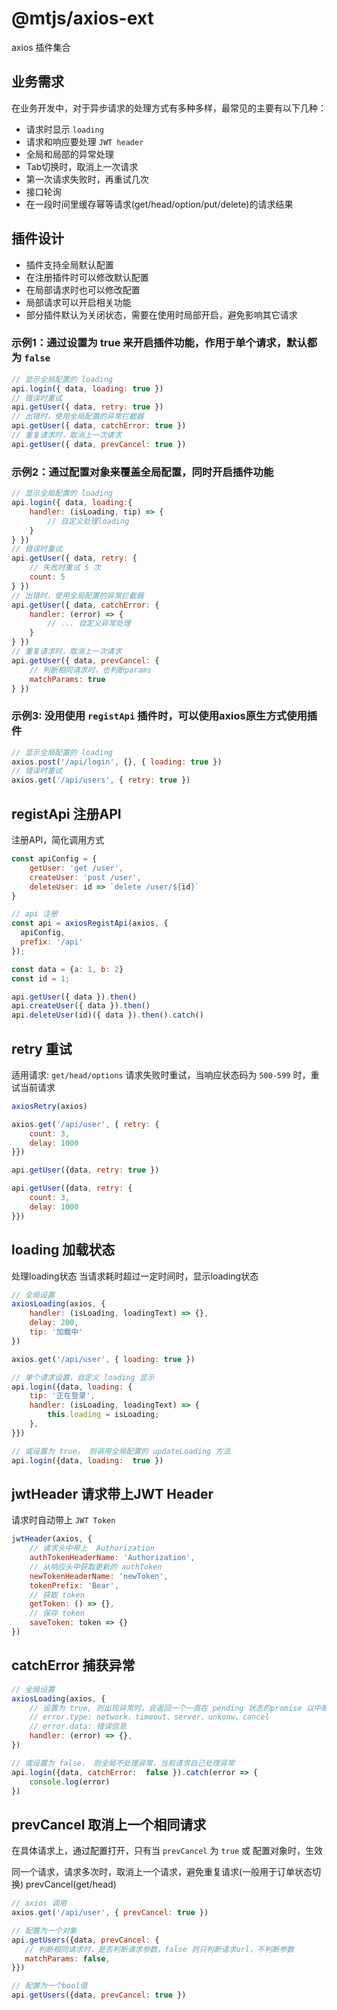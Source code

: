 # @mtjs/axios-ext

axios 插件集合

## 业务需求

在业务开发中，对于异步请求的处理方式有多种多样，最常见的主要有以下几种：

- 请求时显示 `loading`
- 请求和响应要处理 `JWT header`
- 全局和局部的异常处理
- Tab切换时，取消上一次请求
- 第一次请求失败时，再重试几次
- 接口轮询
- 在一段时间里缓存幂等请求(get/head/option/put/delete)的请求结果

## 插件设计

- 插件支持全局默认配置
- 在注册插件时可以修改默认配置
- 在局部请求时也可以修改配置
- 局部请求可以开启相关功能
- 部分插件默认为关闭状态，需要在使用时局部开启，避免影响其它请求

### 示例1：通过设置为 **true** 来开启插件功能，作用于单个请求，默认都为 `false`

```js
// 显示全局配置的 loading
api.login({ data, loading: true })
// 错误时重试
api.getUser({ data, retry: true })
// 出错时，使用全局配置的异常拦截器
api.getUser({ data, catchError: true })
// 重复请求时，取消上一次请求
api.getUser({ data, prevCancel: true })
```

### 示例2：通过**配置对象**来覆盖全局配置，同时开启插件功能

```js
// 显示全局配置的 loading
api.login({ data, loading:{ 
    handler: (isLoading, tip) => {
        // 自定义处理loading
    }
} })
// 错误时重试
api.getUser({ data, retry: {
    // 失败时重试 5 次
    count: 5
} })
// 出错时，使用全局配置的异常拦截器
api.getUser({ data, catchError: {
    handler: (error) => {
        // ... 自定义异常处理
    }
} })
// 重复请求时，取消上一次请求
api.getUser({ data, prevCancel: {
    // 判断相同请求时，也判断params
    matchParams: true
} })
```

### 示例3: 没用使用 `registApi` 插件时，可以使用axios原生方式使用插件

```js
// 显示全局配置的 loading
axios.post('/api/login', {}, { loading: true })
// 错误时重试
axios.get('/api/users', { retry: true })
```


## registApi 注册API

注册API，简化调用方式

```js
const apiConfig = {
    getUser: 'get /user',
    createUser: 'post /user',
    deleteUser: id => `delete /user/${id}`
}

// api 注册
const api = axiosRegistApi(axios, { 
  apiConfig, 
  prefix: '/api'
});

const data = {a: 1, b: 2}
const id = 1;

api.getUser({ data }).then()
api.createUser({ data }).then()
api.deleteUser(id)({ data }).then().catch()
```


## retry 重试

适用请求: `get/head/options`
请求失败时重试，当响应状态码为 `500-599` 时，重试当前请求


```js
axiosRetry(axios)

axios.get('/api/user', { retry: {
    count: 3,
    delay: 1000
}})

api.getUser({data, retry: true })

api.getUser({data, retry: {
    count: 3,
    delay: 1000
}})
```

## loading 加载状态

处理loading状态
当请求耗时超过一定时间时，显示loading状态

```js
// 全局设置
axiosLoading(axios, {
    handler: (isLoading, loadingText) => {},
    delay: 200,
    tip: '加载中'
})

axios.get('/api/user', { loading: true })

// 单个请求设置，自定义 loading 显示
api.login({data, loading: {
    tip: '正在登录',
    handler: (isLoading, loadingText) => {
        this.loading = isLoading;
    },
}})

// 或设置为 true， 则调用全局配置的 updateLoading 方法
api.login({data, loading:  true })
```


## jwtHeader 请求带上JWT Header

请求时自动带上 `JWT Token`

```js
jwtHeader(axios, { 
    // 请求头中带上  Authorization
    authTokenHeaderName: 'Authorization',
    // 从响应头中获取更新的 authToken
    newTokenHeaderName: 'newToken',
    tokenPrefix: 'Bear',
    // 获取 token
    getToken: () => {},
    // 保存 token
    saveToken: token => {}
})
```

## catchError 捕获异常

```js
// 全局设置
axiosLoading(axios, {
    // 设置为 true, 则出现异常时，会返回一个一直在 pending 状态的promise 以中断后面的then或catch的执行
    // error.type: network、timeout、server、unkonw、cancel
    // error.data: 错误信息
    handler: (error) => {},
})

// 或设置为 false， 则全局不处理异常，当前请求自己处理异常
api.login({data, catchError:  false }).catch(error => {
    console.log(error)
})
```

## prevCancel 取消上一个相同请求

在具体请求上，通过配置打开，只有当 `prevCancel` 为 `true` 或 配置对象时，生效

同一个请求，请求多次时，取消上一个请求，避免重复请求(一般用于订单状态切换)
prevCancel(get/head)

```js
// axios 调用
axios.get('/api/user', { prevCancel: true })

// 配置为一个对象
api.getUsers({data, prevCancel: {
   // 判断相同请求时，是否判断请求参数，false 则只判断请求url，不判断参数
   matchParams: false,
}})

// 配置为一个bool值
api.getUsers({data, prevCancel: true })
```

